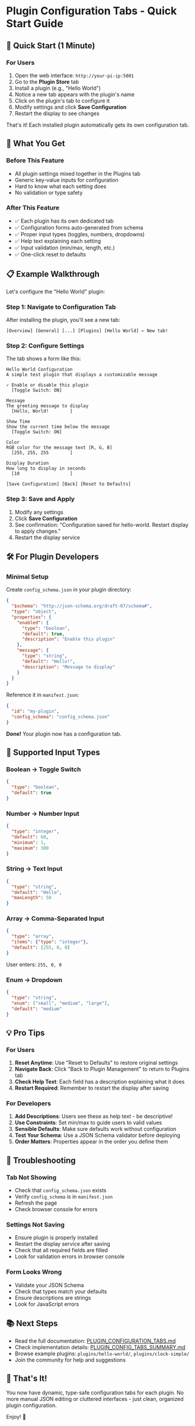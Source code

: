 # Plugin Configuration Tabs - Quick Start Guide

## 🚀 Quick Start (1 Minute)

### For Users

1. Open the web interface: `http://your-pi-ip:5001`
2. Go to the **Plugin Store** tab
3. Install a plugin (e.g., "Hello World")
4. Notice a new tab appears with the plugin's name
5. Click on the plugin's tab to configure it
6. Modify settings and click **Save Configuration**
7. Restart the display to see changes

That's it! Each installed plugin automatically gets its own configuration tab.

## 🎯 What You Get

### Before This Feature
- All plugin settings mixed together in the Plugins tab
- Generic key-value inputs for configuration
- Hard to know what each setting does
- No validation or type safety

### After This Feature
- ✅ Each plugin has its own dedicated tab
- ✅ Configuration forms auto-generated from schema
- ✅ Proper input types (toggles, numbers, dropdowns)
- ✅ Help text explaining each setting
- ✅ Input validation (min/max, length, etc.)
- ✅ One-click reset to defaults

## 📋 Example Walkthrough

Let's configure the "Hello World" plugin:

### Step 1: Navigate to Configuration Tab

After installing the plugin, you'll see a new tab:

```
[Overview] [General] [...] [Plugins] [Hello World] ← New tab!
```

### Step 2: Configure Settings

The tab shows a form like this:

```
Hello World Configuration
A simple test plugin that displays a customizable message

✓ Enable or disable this plugin
  [Toggle Switch: ON]

Message
The greeting message to display
  [Hello, World!        ]

Show Time
Show the current time below the message
  [Toggle Switch: ON]

Color
RGB color for the message text [R, G, B]
  [255, 255, 255        ]

Display Duration
How long to display in seconds
  [10                   ]

[Save Configuration] [Back] [Reset to Defaults]
```

### Step 3: Save and Apply

1. Modify any settings
2. Click **Save Configuration**
3. See confirmation: "Configuration saved for hello-world. Restart display to apply changes."
4. Restart the display service

## 🛠️ For Plugin Developers

### Minimal Setup

Create `config_schema.json` in your plugin directory:

```json
{
  "$schema": "http://json-schema.org/draft-07/schema#",
  "type": "object",
  "properties": {
    "enabled": {
      "type": "boolean",
      "default": true,
      "description": "Enable this plugin"
    },
    "message": {
      "type": "string",
      "default": "Hello!",
      "description": "Message to display"
    }
  }
}
```

Reference it in `manifest.json`:

```json
{
  "id": "my-plugin",
  "config_schema": "config_schema.json"
}
```

**Done!** Your plugin now has a configuration tab.

## 🎨 Supported Input Types

### Boolean → Toggle Switch
```json
{
  "type": "boolean",
  "default": true
}
```

### Number → Number Input
```json
{
  "type": "integer",
  "default": 60,
  "minimum": 1,
  "maximum": 300
}
```

### String → Text Input
```json
{
  "type": "string",
  "default": "Hello",
  "maxLength": 50
}
```

### Array → Comma-Separated Input
```json
{
  "type": "array",
  "items": {"type": "integer"},
  "default": [255, 0, 0]
}
```
User enters: `255, 0, 0`

### Enum → Dropdown
```json
{
  "type": "string",
  "enum": ["small", "medium", "large"],
  "default": "medium"
}
```

## 💡 Pro Tips

### For Users

1. **Reset Anytime**: Use "Reset to Defaults" to restore original settings
2. **Navigate Back**: Click "Back to Plugin Management" to return to Plugins tab
3. **Check Help Text**: Each field has a description explaining what it does
4. **Restart Required**: Remember to restart the display after saving

### For Developers

1. **Add Descriptions**: Users see these as help text - be descriptive!
2. **Use Constraints**: Set min/max to guide users to valid values
3. **Sensible Defaults**: Make sure defaults work without configuration
4. **Test Your Schema**: Use a JSON Schema validator before deploying
5. **Order Matters**: Properties appear in the order you define them

## 🔧 Troubleshooting

### Tab Not Showing
- Check that `config_schema.json` exists
- Verify `config_schema` is in `manifest.json`
- Refresh the page
- Check browser console for errors

### Settings Not Saving
- Ensure plugin is properly installed
- Restart the display service after saving
- Check that all required fields are filled
- Look for validation errors in browser console

### Form Looks Wrong
- Validate your JSON Schema
- Check that types match your defaults
- Ensure descriptions are strings
- Look for JavaScript errors

## 📚 Next Steps

- Read the full documentation: [PLUGIN_CONFIGURATION_TABS.md](PLUGIN_CONFIGURATION_TABS.md)
- Check implementation details: [PLUGIN_CONFIG_TABS_SUMMARY.md](PLUGIN_CONFIG_TABS_SUMMARY.md)
- Browse example plugins: `plugins/hello-world/`, `plugins/clock-simple/`
- Join the community for help and suggestions

## 🎉 That's It!

You now have dynamic, type-safe configuration tabs for each plugin. No more manual JSON editing or cluttered interfaces - just clean, organized plugin configuration.

Enjoy! 🚀

